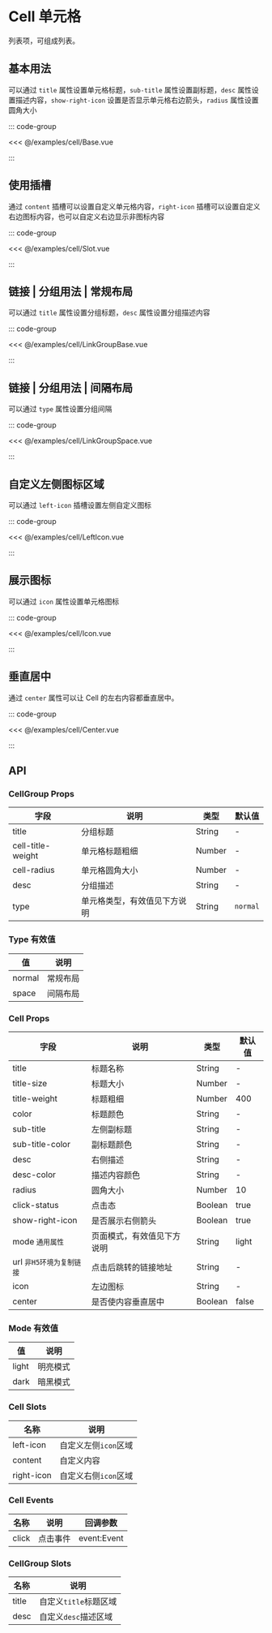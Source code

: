 # Cell 单元格

列表项，可组成列表。

<!--@include: ./tips/introduce.md-->

<TipsIntroduce />

## 基本用法

可以通过 `title` 属性设置单元格标题，`sub-title` 属性设置副标题，`desc` 属性设置描述内容，`show-right-icon` 设置是否显示单元格右边箭头，`radius` 属性设置圆角大小

<!-- <show-code com-type="cell" com-show-type="base" /> -->
::: code-group

<<< @/examples/cell/Base.vue

:::

## 使用插槽

通过 `content` 插槽可以设置自定义单元格内容，`right-icon` 插槽可以设置自定义右边图标内容，也可以自定义右边显示非图标内容

<!-- <show-code com-type="cell" com-show-type="slot" /> -->
::: code-group

<<< @/examples/cell/Slot.vue

:::

## 链接 | 分组用法 | 常规布局

可以通过 `title` 属性设置分组标题，`desc` 属性设置分组描述内容

<!-- <show-code com-type="cell" com-show-type="link-group-base" /> -->
::: code-group

<<< @/examples/cell/LinkGroupBase.vue

:::

## 链接 | 分组用法 | 间隔布局

可以通过 `type` 属性设置分组间隔

<!-- <show-code com-type="cell" com-show-type="link-group-space" /> -->
::: code-group

<<< @/examples/cell/LinkGroupSpace.vue

:::

## 自定义左侧图标区域

可以通过 `left-icon` 插槽设置左侧自定义图标

<!-- <show-code com-type="cell" com-show-type="left-icon" /> -->
::: code-group

<<< @/examples/cell/LeftIcon.vue

:::

## 展示图标

可以通过 `icon` 属性设置单元格图标

<!-- <show-code com-type="cell" com-show-type="icon" /> -->
::: code-group

<<< @/examples/cell/Icon.vue

:::

## 垂直居中

通过 `center` 属性可以让 Cell 的左右内容都垂直居中。

<!-- <show-code com-type="cell" com-show-type="center" /> -->
::: code-group

<<< @/examples/cell/Center.vue

:::

## API

### CellGroup Props

| 字段 | 说明 | 类型 | 默认值 
| --- | --- | --- | --- 
| title | 分组标题 | String | - 
| cell-title-weight | 单元格标题粗细 | Number | - 
| cell-radius | 单元格圆角大小 | Number | - 
| desc | 分组描述 | String | - 
| type | 单元格类型，有效值见下方说明 | String | `normal` 

### Type 有效值
| 值 | 说明 
| --- | --- 
| normal | 常规布局 
| space | 间隔布局 

### Cell Props

| 字段 | 说明 | 类型 | 默认值 
| --- | --- | --- | --- 
| title | 标题名称 | String | - 
| title-size | 标题大小 | Number | - 
| title-weight | 标题粗细 | Number | 400 
| color | 标题颜色 | String | - 
| sub-title | 左侧副标题 | String | - 
| sub-title-color | 副标题颜色 | String | - 
| desc | 右侧描述 | String | - 
| desc-color | 描述内容颜色 | String | - 
| radius | 圆角大小 | Number | 10 
| click-status | 点击态 | Boolean | true 
| show-right-icon | 是否展示右侧箭头 | Boolean | true 
| mode `通用属性` | 页面模式，有效值见下方说明 | String | light 
| url `非H5环境为复制链接` | 点击后跳转的链接地址 | String | - 
| icon | 左边图标 | String | - 
| center | 是否使内容垂直居中 | Boolean | false 

### Mode 有效值
| 值 | 说明 |
| --- | --- 
| light | 明亮模式 
| dark | 暗黑模式 

### Cell Slots

| 名称 | 说明 
| --- | --- 
| left-icon | 自定义左侧`icon`区域 
| content | 自定义内容 
| right-icon | 自定义右侧`icon`区域 

### Cell Events

| 名称 | 说明 | 回调参数 
| --- | --- | --- 
| click | 点击事件 | event:Event 

### CellGroup Slots

| 名称 | 说明 
| --- | --- 
| title | 自定义`title`标题区域 
| desc | 自定义`desc`描述区域 